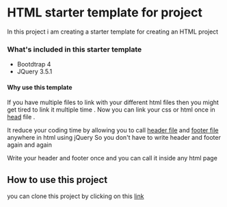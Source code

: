 # HTML starter template for project 

In this project i am creating a starter template for creating an HTML project

### What's included in this starter template

* Bootdtrap 4 
* JQuery 3.5.1


#### Why use this template

If you have multiple files to link with your different html files then you might get tired to link it multiple time . Now you can link your css or html once in [head](header.html) file . 

It reduce your coding time by allowing you to call [header file](header.html) and [footer file](footer.html) anywhere in html using jQuery So you don't have to write header and footer again and again

Write your header and footer once and you can call it inside any html page



## How to use this project

you can clone this project by clicking on this [link](https://github.com/Shahidbangash/html_starter_jquerry_bootstrap.git)



